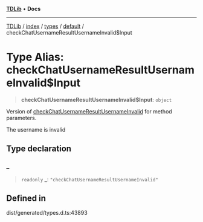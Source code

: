 [**TDLib**](../../../../../../README.md) • **Docs**

***

[TDLib](../../../../../../modules.md) / [index](../../../../../README.md) / [types](../../../README.md) / [default](../README.md) / checkChatUsernameResultUsernameInvalid$Input

# Type Alias: checkChatUsernameResultUsernameInvalid$Input

> **checkChatUsernameResultUsernameInvalid$Input**: `object`

Version of [checkChatUsernameResultUsernameInvalid](checkChatUsernameResultUsernameInvalid.md) for method parameters.

The username is invalid

## Type declaration

### \_

> `readonly` **\_**: `"checkChatUsernameResultUsernameInvalid"`

## Defined in

dist/generated/types.d.ts:43893
